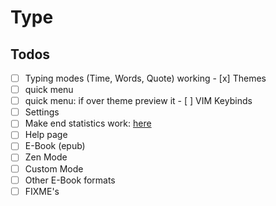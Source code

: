 # Type

## Todos

- [ ] Typing modes (Time, Words, Quote) working
- [x] Themes
- [ ] quick menu
- [ ] quick menu: if over theme preview it
- [ ] VIM Keybinds
- [ ] Settings
- [ ] Make end statistics work: [here](./src/typing/statistics.rs)
- [ ] Help page
- [ ] E-Book (epub)
- [ ] Zen Mode
- [ ] Custom Mode
- [ ] Other E-Book formats
- [ ] FIXME's
